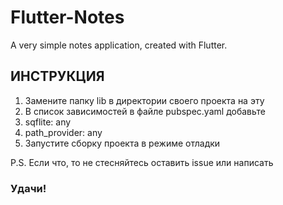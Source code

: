 # Flutter-Notes
A very simple notes application, created with Flutter.

## ИНСТРУКЦИЯ

1. Замените папку lib в директории своего проекта на эту
2. В список зависимостей в файле pubspec.yaml добавьте
  1. sqflite: any
  2. path_provider: any
3. Запустите сборку проекта в режиме отладки

P.S. Если что, то не стесняйтесь оставить issue или написать

### Удачи!
